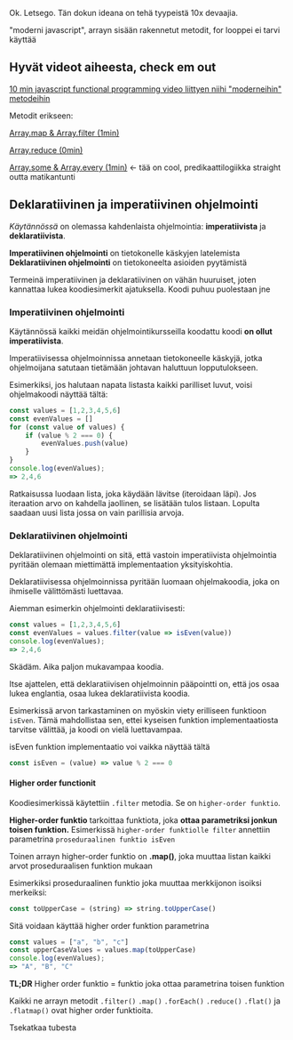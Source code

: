 Ok. Letsego. Tän dokun ideana on tehä tyypeistä 10x devaajia.

"moderni javascript", arrayn sisään rakennetut metodit, for looppei ei tarvi käyttää

## Hyvät videot aiheesta, check em out
[10 min javascript functional programming video liittyen niihi "moderneihin" metodeihin](https://www.youtube.com/watch?v=BMUiFMZr7vk&t=329s&ab_channel=FunFunFunction)

Metodit erikseen:

[Array.map & Array.filter (1min)](https://www.youtube.com/watch?v=D0FzqTWedM0&ab_channel=GoogleChromeDevelopers)

[Array.reduce (0min)](https://www.youtube.com/watch?v=tPGQ6pLuiOI&ab_channel=GoogleChromeDevelopers)

[Array.some & Array.every (1min)](https://www.youtube.com/watch?v=ZCxsknqbuwU&ab_channel=GoogleChromeDevelopers) <- tää on cool, predikaattilogiikka straight outta matikantunti

## Deklaratiivinen ja imperatiivinen ohjelmointi

_Käytännössä_ on olemassa kahdenlaista ohjelmointia: **imperatiivista** ja **deklaratiivista**.

**Imperatiivinen ohjelmointi** on tietokonelle käskyjen latelemista
**Deklaratiivinen ohjelmointi** on tietokoneelta asioiden pyytämistä

Termeinä imperatiivinen ja deklaratiivinen on vähän huuruiset, joten kannattaa lukea koodiesimerkit ajatuksella. Koodi puhuu puolestaan jne

### Imperatiivinen ohjelmointi

Käytännössä kaikki meidän ohjelmointikursseilla koodattu koodi **on ollut imperatiivista**.

Imperatiivisessa ohjelmoinnissa annetaan tietokoneelle käskyjä, jotka ohjelmoijana satutaan tietämään johtavan haluttuun lopputulokseen.

Esimerkiksi, jos halutaan napata listasta kaikki parilliset luvut, voisi ohjelmakoodi näyttää tältä:

```js
const values = [1,2,3,4,5,6]
const evenValues = []
for (const value of values) {
	if (value % 2 === 0) {
		evenValues.push(value)
	}
}
console.log(evenValues);
=> 2,4,6
```

Ratkaisussa luodaan lista, joka käydään lävitse (iteroidaan läpi). Jos iteraation arvo on kahdella jaollinen, se lisätään tulos listaan. Lopulta saadaan uusi lista jossa on vain parillisia arvoja.

### Deklaratiivinen ohjelmointi

Deklaratiivinen ohjelmointi on sitä, että vastoin imperatiivista ohjelmointia pyritään olemaan miettimättä implementaation yksityiskohtia.

Deklaratiivisessa ohjelmoinnissa pyritään luomaan ohjelmakoodia, joka on ihmiselle välittömästi luettavaa.

Aiemman esimerkin ohjelmointi deklaratiivisesti:

```js
const values = [1,2,3,4,5,6]
const evenValues = values.filter(value => isEven(value))
console.log(evenValues);
=> 2,4,6
```

Skädäm. Aika paljon mukavampaa koodia.

Itse ajattelen, että deklaratiivisen ohjelmoinnin pääpointti on, että jos osaa lukea englantia, osaa lukea deklaratiivista koodia.

Esimerkissä arvon tarkastaminen on myöskin viety erilliseen funktioon `isEven`. Tämä mahdollistaa sen, ettei kyseisen funktion implementaatiosta tarvitse välittää, ja koodi on vielä luettavampaa.

isEven funktion implementaatio voi vaikka näyttää tältä

```js
const isEven = (value) => value % 2 === 0
```

#### Higher order functionit

Koodiesimerkissä käytettiin `.filter` metodia. Se on `higher-order funktio`.

**Higher-order funktio** tarkoittaa funktiota, joka **ottaa parametriksi jonkun toisen funktion.**
Esimerkissä `higher-order funktiolle filter` annettiin parametrina `proseduraalinen funktio isEven`

Toinen arrayn higher-order funktio on **.map()**, joka muuttaa listan kaikki arvot proseduraalisen funktion mukaan

Esimerkiksi proseduraalinen funktio joka muuttaa merkkijonon isoiksi merkeiksi:

```js
const toUpperCase = (string) => string.toUpperCase()
```

Sitä voidaan käyttää higher order funktion parametrina

```js
const values = ["a", "b", "c"]
const upperCaseValues = values.map(toUpperCase)
console.log(evenValues);
=> "A", "B", "C"
```

**TL;DR** Higher order funktio = funktio joka ottaa parametrina toisen funktion

Kaikki ne arrayn metodit
`.filter()` `.map()` `.forEach()` `.reduce()` `.flat()` ja `.flatmap()`
ovat higher order funktioita.

Tsekatkaa tubesta
